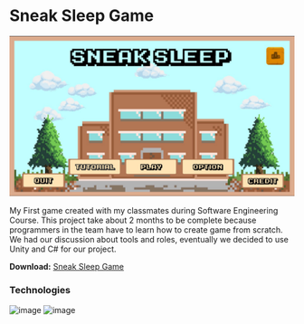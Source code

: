 # Sneak Sleep Game
![image](https://github.com/firstneverrest/Sneak-Sleep-Game/blob/master/images/2.MainMenu.jpg)

My First game created with my classmates during Software Engineering Course. 
This project take about 2 months to be complete because programmers in the team have to learn how to create game from scratch.
We had our discussion about tools and roles, eventually we decided to use Unity and C# for our project.

**Download:** [Sneak Sleep Game](https://drive.google.com/drive/folders/1tZ0vphwvA-gR2EY6EwjcybIDnmM5hFUg)

### Technologies
![image](https://img.shields.io/badge/Unity-100000?style=for-the-badge&logo=unity&logoColor=white)
![image](https://img.shields.io/badge/C%23-239120?style=for-the-badge&logo=c-sharp&logoColor=white)

 
 
